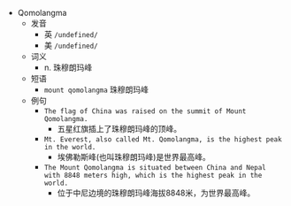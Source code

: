 - Qomolangma
  - 发音
    - 英 `/undefined/`
    - 美 `/undefined/`
  - 词义
    - n. 珠穆朗玛峰
  - 短语
    - `mount qomolangma` 珠穆朗玛峰 
  - 例句
    - `The flag of China was raised on the summit of Mount Qomolangma.`
      - 五星红旗插上了珠穆朗玛峰的顶峰。
    - `Mt. Everest, also called Mt. Qomolangma, is the highest peak in the world.`
      - 埃佛勒斯峰(也叫珠穆朗玛峰)是世界最高峰。
    - `The Mount Qomolangma is situated between China and Nepal with 8848 meters high, which is the highest peak in the world.`
      - 位于中尼边境的珠穆朗玛峰海拔8848米，为世界最高峰。

